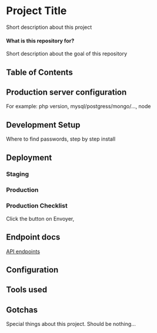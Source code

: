 # Project Title

Short description about this project

#### What is this repository for?

Short description about the goal of this repository

## Table of Contents

<!-- START doctoc -->
<!-- DON'T EDIT THIS SECTION, INSTEAD RE-RUN doctoc TO UPDATE -->
<!-- https://github.com/thlorenz/doctoc -->
<!-- END doctoc -->

## Production server configuration

For example: php version, mysql/postgress/mongo/..., node

## Development Setup

Where to find passwords, step by step install

## Deployment

### Staging

### Production

### Production Checklist

Click the button on Envoyer,

## Endpoint docs
[API endpoints](docs/API-endpoints.md)

## Configuration

## Tools used

## Gotchas

Special things about this project. Should be nothing...
